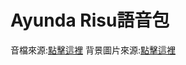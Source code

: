 # Ayunda Risu語音包
音檔來源:<a href="https://www.youtube.com/watch?v=7HmM31Pj8yo&list=PLHeIKIUgnbJC4yB7k1AygJa1bn-pY8owx&index=1">點擊這裡</a>
背景圖片來源:<a href="https://twitter.com/ayunda_risu/status/1386928068644671488?s=20">點擊這裡</a>
